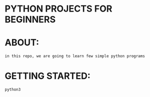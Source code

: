 # PYTHON PROJECTS FOR BEGINNERS

# ABOUT:
    in this repo, we are going to learn few simple python programs 

# GETTING STARTED:
    python3

